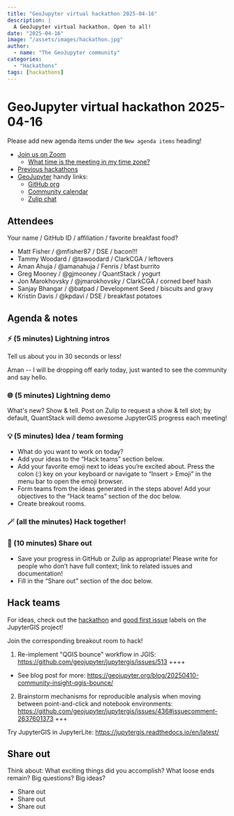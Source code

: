 ```yaml
---
title: "GeoJupyter virtual hackathon 2025-04-16"
description: |
  A GeoJupyter virtual hackathon. Open to all!
date: "2025-04-16"
image: "/assets/images/hackathon.jpg"
author:
  - name: "The GeoJupyter community"
categories:
  - "Hackathons"
tags: [hackathons]
---
```


# GeoJupyter virtual hackathon 2025-04-16

Please add new agenda items under the `New agenda items` heading!

- [Join us on Zoom](https://berkeley.zoom.us/j/92451699568)
  - [What time is the meeting in my time zone?](https://dateful.com/convert/utc?t=3pm)
- [Previous hackathons](https://geojupyter.org/blog/#category=Hackathons)
- [GeoJupyter](https://geojupyter.org) handy links:
  - [GitHub org](https://github.com/geojupyter)
  - [Community calendar](https://geojupyter.org/calendar.html)
  - [Zulip chat](https://jupyter.zulipchat.com/#narrow/channel/471314-geojupyter)


## Attendees

Your name / GitHub ID / affiliation / favorite breakfast food?

* Matt Fisher / @mfisher87 / DSE / bacon!!!
* Tammy Woodard / @tawoodard / ClarkCGA / leftovers
* Aman Ahuja / @amanahuja / Fenris / bfast burrito
* Greg Mooney / @gjmooney / QuantStack / yogurt
* Jon Marokhovsky / @jmarokhovsky / ClarkCGA / corned beef hash
* Sanjay Bhangar / @batpad / Development Seed / biscuits and gravy
* Kristin Davis / @kpdavi / DSE / breakfast potatoes


## Agenda & notes

### ⚡ (5 minutes) Lightning intros

Tell us about you in 30 seconds or less!

Aman -- I will be dropping off early today, just wanted to see the community and say hello.


### 🌐 (5 minutes) Lightning demo

What's new? Show & tell.
Post on Zulip to request a show & tell slot; by default, QuantStack will demo awesome
JupyterGIS progress each meeting!


### 💡 (5 minutes) Idea / team forming

* What do you want to work on today?
* Add your ideas to the “Hack teams” section below.
* Add your favorite emoji next to ideas you’re excited about. Press the colon (:) key on your keyboard or navigate to “Insert > Emoji” in the menu bar to open the emoji browser.
* Form teams from the ideas generated in the steps above! Add your objectives to the “Hack teams” section of the doc below.
* Create breakout rooms.


### 🪄 (all the minutes) Hack together!

### 💬 (10 minutes) Share out

* Save your progress in GitHub or Zulip as appropriate!
  Please write for people who don’t have full context; link to related issues and documentation!
* Fill in the “Share out” section of the doc below.


## Hack teams

For ideas, check out the [hackathon](https://github.com/geojupyter/jupytergis/labels/hackathon) and [good first issue](https://github.com/geojupyter/jupytergis/labels/good%20first%20issue) labels on the JupyterGIS project!

Join the corresponding breakout room to hack!

1. Re-implement "QGIS bounce" workflow in JGIS: https://github.com/geojupyter/jupytergis/issues/513 ++++
  * See blog post for more: https://geojupyter.org/blog/20250410-community-insight-qgis-bounce/
2. Brainstorm mechanisms for reproducible analysis when moving between point-and-click and notebook environments: https://github.com/geojupyter/jupytergis/issues/436#issuecomment-2637601373 +++

Try JupyterGIS in JupyterLite: https://jupytergis.readthedocs.io/en/latest/




## Share out

Think about:
What exciting things did you accomplish?
What loose ends remain?
Big questions? Big ideas?

* Share out
* Share out
* Share out
